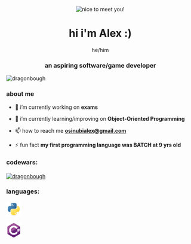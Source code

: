 <p align="center">
  <img src="https://i.imgur.com/lkeqMqs.gif" alt="nice to meet you!" />
</p>
<h1 align="center">hi i'm Alex :)</h1>
<p align="center">he/him</p>
<h3 align="center">an aspiring software/game developer</h3>

<p align="left"> <img src="https://komarev.com/ghpvc/?username=dragonbough&label=Profile%20views&color=0e75b6&style=flat" alt="dragonbough" /> </p>
<h3 allign="left">about me</h3>

- 🔭 i’m currently working on **exams**

- 🌱 i’m currently learning/improving on **Object-Oriented Programming**

- 📫 how to reach me **osinubialex@gmail.com**

- ⚡ fun fact **my first programming language was BATCH at 9 yrs old**

<h3 align="left">codewars:</h3>
<p align="left">
<a href="https://www.codewars.com/users/dragonbough" target="blank"><img align="center" src="https://camo.githubusercontent.com/dfb7129b176d0f6559d3c67365d99ad2a510d2eab5afdd28612e163344f35f79/68747470733a2f2f646f63732e636f6465776172732e636f6d2f6c6f676f2e737667" alt="dragonbough" height="40" width="40.49" /></a>

</p>

<h3 align="left">languages:</h3>
<p align="left"> <a href="https://github.com/dragonbough/python" target="_blank" rel="noreferrer"> <img src="https://raw.githubusercontent.com/devicons/devicon/master/icons/python/python-original.svg" alt="my python repository" width="40" height="40"/> </a> </p>
<p align="left"> <a href="https://github.com/dragonbough/dragonbough/assets/99271006/4cb09d87-7af0-41cc-8735-dab3303fdc07" target="_blank" rel="noreferrer"> <img src="https://raw.githubusercontent.com/devicons/devicon/master/icons/csharp/csharp-original.svg" alt="my c# repository" width="40" height="40"/> </a></p>
